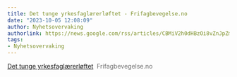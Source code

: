 ```yaml
---
title: Det tunge yrkesfaglærerløftet - Frifagbevegelse.no
date: "2023-10-05 12:08:09"
author: Nyhetsovervaking
authorlink: https://news.google.com/rss/articles/CBMiV2h0dHBzOi8vZnJpZmFnYmV2ZWdlbHNlLm5vL2RlYmF0dC9kZXQtdHVuZ2UteXJrZXNmYWdsYXJlcmxvZnRldC02LjQ5MC45OTM0NjAuYjMzNWVjNWM5YtIBAA?oc=5
tags:
- Nyhetsovervaking
---
```

<a href="https://news.google.com/rss/articles/CBMiV2h0dHBzOi8vZnJpZmFnYmV2ZWdlbHNlLm5vL2RlYmF0dC9kZXQtdHVuZ2UteXJrZXNmYWdsYXJlcmxvZnRldC02LjQ5MC45OTM0NjAuYjMzNWVjNWM5YtIBAA?oc=5" target="_blank">Det tunge yrkesfaglærerløftet</a>&nbsp;&nbsp;<font color="#6f6f6f">Frifagbevegelse.no</font>